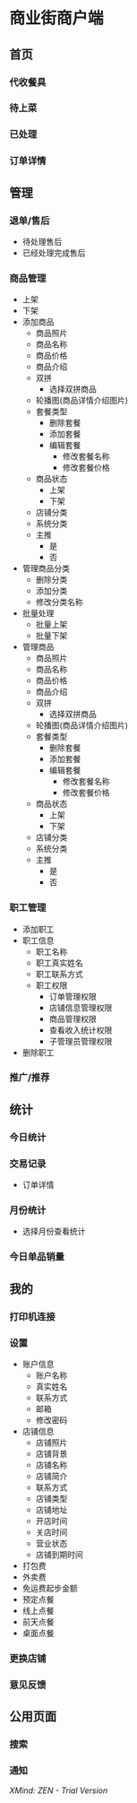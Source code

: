 # 商业街商户端
## 首页
### 代收餐具
### 待上菜
### 已处理
### 订单详情
## 管理
### 退单/售后
* 待处理售后
* 已经处理完成售后
### 商品管理
* 上架
* 下架
* 添加商品
    * 商品照片
    * 商品名称
    * 商品价格
    * 商品介绍
    * 双拼
        * 选择双拼商品
    * 轮播图(商品详情介绍图片)
    * 套餐类型
        * 删除套餐
        * 添加套餐
        * 编辑套餐
            * 修改套餐名称
            * 修改套餐价格
    * 商品状态
        * 上架
        * 下架
    * 店铺分类
    * 系统分类
    * 主推
        * 是
        * 否
* 管理商品分类
    * 删除分类
    * 添加分类
    * 修改分类名称
* 批量处理
    * 批量上架
    * 批量下架
* 管理商品
    * 商品照片
    * 商品名称
    * 商品价格
    * 商品介绍
    * 双拼
        * 选择双拼商品
    * 轮播图(商品详情介绍图片)
    * 套餐类型
        * 删除套餐
        * 添加套餐
        * 编辑套餐
            * 修改套餐名称
            * 修改套餐价格
    * 商品状态
        * 上架
        * 下架
    * 店铺分类
    * 系统分类
    * 主推
        * 是
        * 否
### 职工管理
* 添加职工
* 职工信息
    * 职工名称
    * 职工真实姓名
    * 职工联系方式
    * 职工权限
        * 订单管理权限
        * 店铺信息管理权限
        * 商品管理权限
        * 查看收入统计权限
        * 子管理员管理权限
* 删除职工
### 推广/推荐
## 统计
### 今日统计
### 交易记录
* 订单详情
### 月份统计
* 选择月份查看统计
### 今日单品销量
## 我的
### 打印机连接
### 设置
* 账户信息
    * 账户名称
    * 真实姓名
    * 联系方式
    * 邮箱
    * 修改密码
* 店铺信息
    * 店铺照片
    * 店铺背景
    * 店铺名称
    * 店铺简介
    * 联系方式
    * 店铺类型
    * 店铺地址
    * 开店时间
    * 关店时间
    * 营业状态
    * 店铺到期时间
* 打包费
* 外卖费
* 免运费起步金额
* 预定点餐
* 线上点餐
* 前天点餐
* 桌面点餐
### 更换店铺
### 意见反馈
## 公用页面
### 搜索
### 通知

*XMind: ZEN - Trial Version*